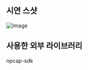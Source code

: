 ## 시연 스샷
![Image](https://github.com/user-attachments/assets/6327415c-5596-44ac-931f-9319afdd0201)

## 사용한 외부 라이브러리
npcap-sdk
